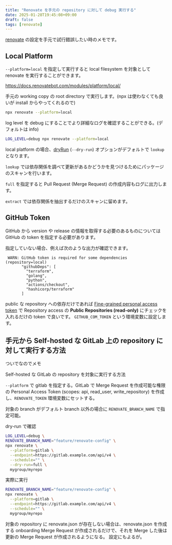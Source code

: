 ```yaml
---
title: "Renovate を手元の repository に対して debug 実行する"
date: 2025-01-28T19:45:08+09:00
draft: false
tags: [renovate]
---
```


[renovate](https://docs.renovatebot.com/) の設定を手元で試行錯誤したい時のメモです。

## Local Platform

`--platform=local` を指定して実行すると local filesystem を対象として renovate を実行することができます。

https://docs.renovatebot.com/modules/platform/local/

手元の working copy の root directory で実行します。(npx は使わなくても良いが install からやってくれるので)

```bash
npx renovate --platform=local
```

log level を debug にすることでより詳細なログを確認することができる。(デフォルトは info)

```bash
LOG_LEVEL=debug npx renovate --platform=local
```

local platform の場合、[dryRun](https://docs.renovatebot.com/self-hosted-configuration/#dryrun) (`--dry-run`) オプションがデフォルトで `lookup` となります。

`lookup` では依存関係を調べて更新があるかどうかを見つけるためにパッケージのスキャンを行います。

`full` を指定すると Pull Request (Merge Request) の作成内容もログに出力します。

`extract` では依存関係を抽出するだけのスキャンに留めます。

## GitHub Token

GitHub から version や release の情報を取得する必要のあるものについては GitHub の token を指定する必要があります。

指定していない場合、例えば次のような出力が確認できます。

```
 WARN: GitHub token is required for some dependencies (repository=local)
       "githubDeps": [
         "terraform",
         "golang",
         "python",
         "actions/checkout",
         "hashicorp/terraform"
       ]
```

public な repository への依存だけであれば [Fine-grained personal access token](https://github.com/settings/personal-access-tokens) で Repository access の __Public Repositories (read-only)__ にチェックを入れるだけの token で良いです。
`GITHUB_COM_TOKEN` という環境変数に設定します。

## 手元から Self-hosted な GitLab 上の repository に対して実行する方法

ついでなのでメモ

Self-hosted な GitLab の repository を対象に実行する方法

`--platform` で gitlab を指定する。GitLab で Merge Request を作成可能な権限の Personal Access Token (scopes: api, read_user, write_repository) を作成し、`RENOVATE_TOKEN` 環境変数にセットする。

対象の branch がデフォルト branch 以外の場合に `RENOVATE_BRANCH_NAME` で指定可能。

dry-run で確認

```bash
LOG_LEVEL=debug \
RENOVATE_BRANCH_NAME="feature/renovate-config" \
npx renovate \
  --platform=gitlab \
  --endpoint=https://gitlab.example.com/api/v4 \
  --schedule="" \
  --dry-run=full \
  mygroup/myrepo
```

実際に実行

```bash
RENOVATE_BRANCH_NAME="feature/renovate-config" \
npx renovate \
  --platform=gitlab \
  --endpoint=https://gitlab.example.com/api/v4 \
  --schedule="" \
  mygroup/myrepo
```

対象の repository に renovate.json が存在しない場合は、renovate.json を作成する onboarding Merge Request が作成されるだけで、それを Merge した後は更新の Merge Request が作成されるようになる。
設定にもよるが。

